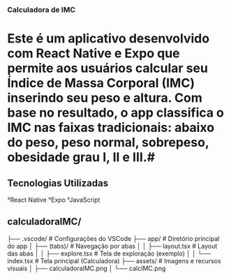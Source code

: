 
### Calculadora de IMC ###
# Este é um aplicativo desenvolvido com React Native e Expo que permite aos usuários calcular seu Índice de Massa Corporal (IMC) inserindo seu peso e altura. Com base no resultado, o app classifica o IMC nas faixas tradicionais: abaixo do peso, peso normal, sobrepeso, obesidade grau I, II e III.#

## Tecnologias Utilizadas ##
°React Native
°Expo
°JavaScript

## calculadoraIMC/ ##
├── .vscode/                 # Configurações do VSCode
├── app/                     # Diretório principal do app
│   ├── (tabs)/              # Navegação por abas
│   │   ├── layout.tsx       # Layout das abas
│   │   ├── explore.tsx      # Tela de exploração (exemplo)
│   │   └── index.tsx        # Tela principal (Calculadora)
├── assets/                  # Imagens e recursos visuais
│   ├── calculadoraIMC.png
│   └── calcIMC.png




